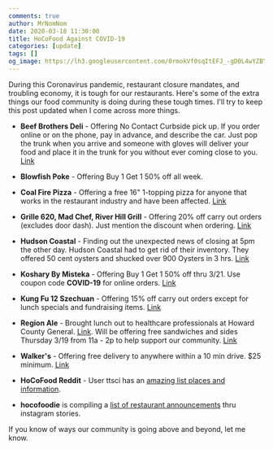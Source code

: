 ```yaml
---
comments: true
author: MrNomNom
date: 2020-03-18 11:30:00
title: HoCoFood Against COVID-19
categories: [update]
tags: []
og_image: https://lh3.googleusercontent.com/0rmokVf0sqItEFJ_-gD0L4wYZBYioPO8jzC_zco0jB5L0iSAPkmQZxLNSZkxahEOjH3cqZWgfv0XRt61uSEnUI7mILnwF6vw88pRkRiTPbZxHlO7jJCbnVzJbqF3LN0WIel2KuMGKQ=w400
---
```


During this Coronavirus pandemic, restaurant closure mandates, and troubling economy, it is tough for our restaurants. Here's some of the extra things our food community is doing during these tough times. I'll try to keep this post updated when I come across more things.

* **Beef Brothers Deli** - Offering No Contact Curbside pick up. If you order online or on the phone, pay in advance, and describe the car. Just pop the trunk when you arrive and someone with gloves will deliver your food and place it in the trunk for you without ever coming close to you. [Link](https://www.instagram.com/p/B9zbjcunxz4/)

* **Blowfish Poke** - Offering Buy 1 Get 1 50% off all week.

* **Coal Fire Pizza** - Offering a free 16" 1-topping pizza for anyone that works in the restaurant industry and have been affected. [Link](https://www.instagram.com/p/B941249njKZ/)

* **Grille 620, Mad Chef, River Hill Grill** - Offering 20% off carry out orders (excludes door dash). Just mention the discount when ordering. [Link](https://www.instagram.com/p/B9sgHJSjxz7/)

* **Hudson Coastal** - Finding out the unexpected news of closing at 5pm the other day. Hudson Coastal had to get rid of their inventory. They offered 50 cent oysters and shucked over 900 Oysters in 3 hrs. [Link](https://www.instagram.com/p/B9zM0L0j490/)

* **Koshary By Misteka** - Offering Buy 1 Get 1 50% off thru 3/21. Use coupon code **COVID-19** for online orders. [Link](https://www.instagram.com/p/B94gvEcJWEA/)

* **Kung Fu 12 Szechuan** - Offering 15% off carry out orders except for lunch specials and fundraising items. [Link](https://www.instagram.com/p/B9xAqKDp_Vm/)

* **Region Ale** - Brought lunch out to healthcare professionals at Howard County General. [Link](https://www.instagram.com/p/B97GPymFk38/). Will be offering free sandwiches and sides Thursday 3/19 from 11a - 2p to help support our community. [Link](https://www.instagram.com/p/B92Vts6DeJ9/)

* **Walker's** - Offering free delivery to anywhere within a 10 min drive. $25 minimum. [Link](https://www.instagram.com/p/B91n3Byn0RW/)

* **HoCoFood Reddit** - User ttsci has an [amazing list places and information](https://reddit.com/r/HoCoFood/comments/fjwlm9/list_of_delivering_restaurants/).

* **hocofoodie** is compiling a [list of restaurant announcements](http://bit.ly/hococurbside) thru instagram stories.

If you know of ways our community is going above and beyond, let me know.